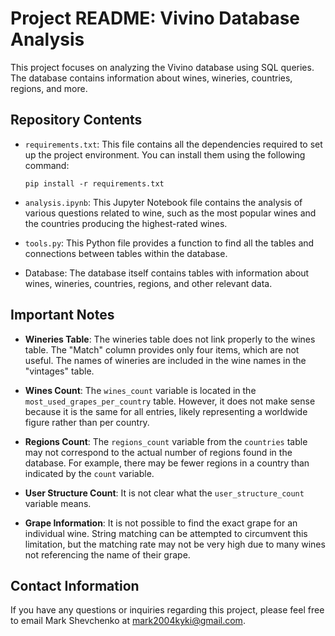 # Project README: Vivino Database Analysis

This project focuses on analyzing the Vivino database using SQL queries. The database contains information about wines, wineries, countries, regions, and more.

## Repository Contents

- `requirements.txt`: This file contains all the dependencies required to set up the project environment. You can install them using the following command:

    ```
    pip install -r requirements.txt
    ```

- `analysis.ipynb`: This Jupyter Notebook file contains the analysis of various questions related to wine, such as the most popular wines and the countries producing the highest-rated wines.

- `tools.py`: This Python file provides a function to find all the tables and connections between tables within the database.

- Database: The database itself contains tables with information about wines, wineries, countries, regions, and other relevant data.

## Important Notes

- **Wineries Table**: The wineries table does not link properly to the wines table. The "Match" column provides only four items, which are not useful. The names of wineries are included in the wine names in the "vintages" table.

- **Wines Count**: The `wines_count` variable is located in the `most_used_grapes_per_country` table. However, it does not make sense because it is the same for all entries, likely representing a worldwide figure rather than per country.

- **Regions Count**: The `regions_count` variable from the `countries` table may not correspond to the actual number of regions found in the database. For example, there may be fewer regions in a country than indicated by the `count` variable.

- **User Structure Count**: It is not clear what the `user_structure_count` variable means.

- **Grape Information**: It is not possible to find the exact grape for an individual wine. String matching can be attempted to circumvent this limitation, but the matching rate may not be very high due to many wines not referencing the name of their grape.

## Contact Information

If you have any questions or inquiries regarding this project, please feel free to email Mark Shevchenko at mark2004kyki@gmail.com.
